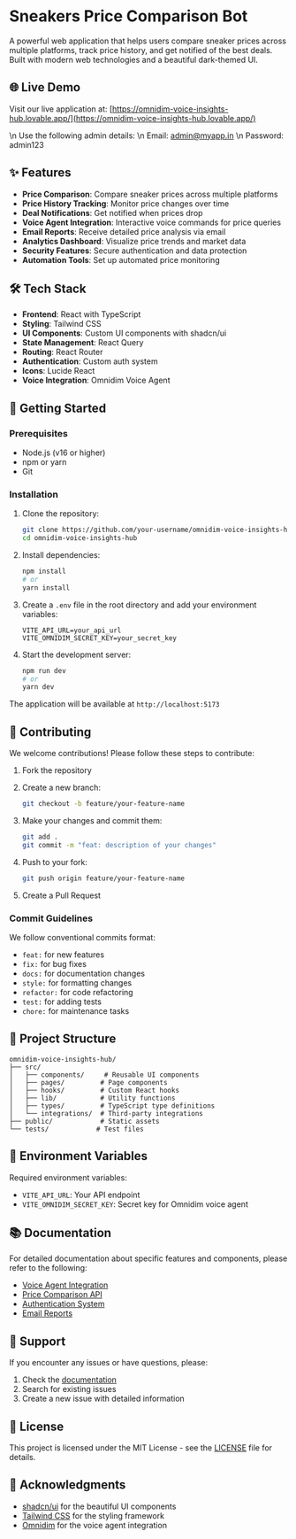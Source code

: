 # Sneakers Price Comparison Bot

A powerful web application that helps users compare sneaker prices across multiple platforms, track price history, and get notified of the best deals. Built with modern web technologies and a beautiful dark-themed UI.

## 🌐 Live Demo

Visit our live application at: [https://omnidim-voice-insights-hub.lovable.app/](https://omnidim-voice-insights-hub.lovable.app/)

\n Use the following admin details:
\n Email: admin@myapp.in
\n Password: admin123

## ✨ Features

- **Price Comparison**: Compare sneaker prices across multiple platforms
- **Price History Tracking**: Monitor price changes over time
- **Deal Notifications**: Get notified when prices drop
- **Voice Agent Integration**: Interactive voice commands for price queries
- **Email Reports**: Receive detailed price analysis via email
- **Analytics Dashboard**: Visualize price trends and market data
- **Security Features**: Secure authentication and data protection
- **Automation Tools**: Set up automated price monitoring

## 🛠️ Tech Stack

- **Frontend**: React with TypeScript
- **Styling**: Tailwind CSS
- **UI Components**: Custom UI components with shadcn/ui
- **State Management**: React Query
- **Routing**: React Router
- **Authentication**: Custom auth system
- **Icons**: Lucide React
- **Voice Integration**: Omnidim Voice Agent

## 🚀 Getting Started

### Prerequisites

- Node.js (v16 or higher)
- npm or yarn
- Git

### Installation

1. Clone the repository:
   ```bash
   git clone https://github.com/your-username/omnidim-voice-insights-hub.git
   cd omnidim-voice-insights-hub
   ```

2. Install dependencies:
   ```bash
   npm install
   # or
   yarn install
   ```

3. Create a `.env` file in the root directory and add your environment variables:
   ```env
   VITE_API_URL=your_api_url
   VITE_OMNIDIM_SECRET_KEY=your_secret_key
   ```

4. Start the development server:
   ```bash
   npm run dev
   # or
   yarn dev
   ```

The application will be available at `http://localhost:5173`

## 📝 Contributing

We welcome contributions! Please follow these steps to contribute:

1. Fork the repository
2. Create a new branch:
   ```bash
   git checkout -b feature/your-feature-name
   ```

3. Make your changes and commit them:
   ```bash
   git add .
   git commit -m "feat: description of your changes"
   ```

4. Push to your fork:
   ```bash
   git push origin feature/your-feature-name
   ```

5. Create a Pull Request

### Commit Guidelines

We follow conventional commits format:
- `feat:` for new features
- `fix:` for bug fixes
- `docs:` for documentation changes
- `style:` for formatting changes
- `refactor:` for code refactoring
- `test:` for adding tests
- `chore:` for maintenance tasks

## 🔧 Project Structure

```
omnidim-voice-insights-hub/
├── src/
│   ├── components/     # Reusable UI components
│   ├── pages/         # Page components
│   ├── hooks/         # Custom React hooks
│   ├── lib/           # Utility functions
│   ├── types/         # TypeScript type definitions
│   └── integrations/  # Third-party integrations
├── public/            # Static assets
└── tests/            # Test files
```

## 🔐 Environment Variables

Required environment variables:
- `VITE_API_URL`: Your API endpoint
- `VITE_OMNIDIM_SECRET_KEY`: Secret key for Omnidim voice agent

## 📚 Documentation

For detailed documentation about specific features and components, please refer to the following:

- [Voice Agent Integration](./docs/voice-agent.md)
- [Price Comparison API](./docs/api.md)
- [Authentication System](./docs/auth.md)
- [Email Reports](./docs/email-reports.md)

## 🤝 Support

If you encounter any issues or have questions, please:

1. Check the [documentation](./docs)
2. Search for existing issues
3. Create a new issue with detailed information

## 📄 License

This project is licensed under the MIT License - see the [LICENSE](LICENSE) file for details.

## 🙏 Acknowledgments

- [shadcn/ui](https://ui.shadcn.com/) for the beautiful UI components
- [Tailwind CSS](https://tailwindcss.com/) for the styling framework
- [Omnidim](https://omnidim.io) for the voice agent integration
